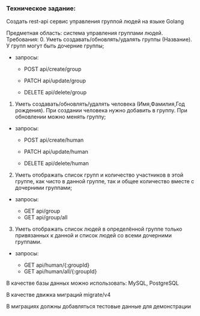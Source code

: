 ### Техническое задание:

Создать rest-api сервис управления группой людей на языке Golang

Предметная область: cистема управления группами людей.
Требования:
0. Уметь создавать/обновлять/удалять группы (Название). У групп могут быть дочерние группы;
- запросы:

   - POST   api/create/group

   - PATCH  api/update/group
  
   - DELETE api/delete/group

1. Уметь создавать/обновлять/удалять человека (Имя,Фамилия,Год рождения). При создании человека нужно добавить в группу. При обновлении можно менять группу;
- запросы:
   
  - POST   api/create/human

  - PATCH  api/update/human

  - DELETE api/delete/human

2. Уметь отображать список групп и количество участников в этой группе, как чисто в данной группе, так и общее количество вместе с дочерними группами;
- запросы:
   
  - GET   api/group
  - GET   api/group/all
3. Уметь отображать список людей в определённой группе только привязанных к данной и список людей со всеми дочерними группами.
- запросы:

    - GET   api/human/{:groupId}
    - GET   api/human/all/{:groupId}
  
В качестве базы данных можно использовать: MySQL, PostgreSQL

В качестве движка миграций migrate/v4

В миграциях должны добавляться  тестовые данные для демонстрации